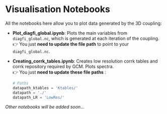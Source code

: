 # Visualisation Notebooks

All the notebooks here allow you to plot data generated by the 3D coupling:

- **Plot_diagfi_global.ipynb**: Plots the main variables from `diagfi_global.nc`, which is generated at each iteration of the coupling.  
  👉 You just **need to update the file path** to point to your `diagfi_global.nc`.

- **Creating_corrk_tables.ipynb**: Creates low resolution corrk tables and corrk repository required by GCM. Plots spectra.  
  👉 You just **need to update these file paths** :
  ```python
  # Paths
  datapath_ktables = 'Ktables/'
  datapath = './'
  datapath_LR = 'LowRes/'
  ```
  

  
*Other notebooks will be added soon...*
